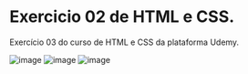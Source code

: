 # Exercicio 02 de HTML e CSS.
Exercício 03 do curso de HTML e CSS da plataforma Udemy.

![image](https://user-images.githubusercontent.com/100818355/189277152-2a0cea81-490d-4762-ad26-2dcfbd69813e.png)
![image](https://user-images.githubusercontent.com/100818355/189277180-f6f5bf84-7fb0-495e-b80b-9fb294a271f0.png)
![image](https://user-images.githubusercontent.com/100818355/189277232-83717c03-b17b-4fb6-a47d-8247e53c5410.png)
